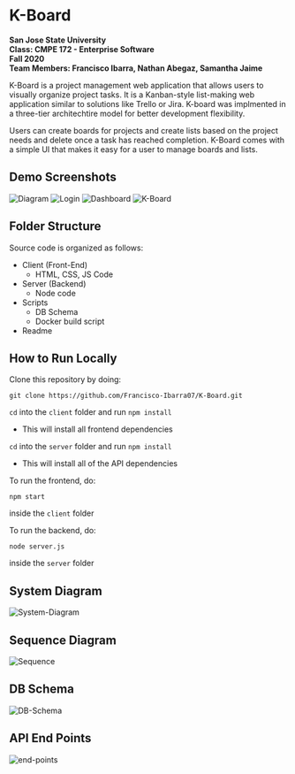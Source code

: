 # K-Board
__San Jose State University__ <br />
__Class: CMPE 172 - Enterprise Software__ <br />
__Fall 2020__ <br />
__Team Members: Francisco Ibarra, Nathan Abegaz, Samantha Jaime__ <br />

K-Board is a project management web application that allows users to visually organize project tasks. It is a Kanban-style list-making web application similar to solutions like Trello or Jira. K-board was implmented in a three-tier architechtire model for better development flexibility. <br />

Users can create boards for projects and create lists based on the project needs and delete once a task has reached completion. K-Board comes with a simple UI that makes it easy for a user to manage boards and lists. 

## Demo Screenshots 
<img src="https://i.imgur.com/Grm2WmO.png" alt="Diagram" />
<img src="https://i.imgur.com/BtxhFrk.png" alt="Login" />
<img src="https://i.imgur.com/BBjxUzF.png" alt="Dashboard" />
<img src="https://i.imgur.com/I2g36RE.png" alt="K-Board" />

## Folder Structure 
Source code is organized as follows: <br/>
* Client (Front-End) <br/>
  * HTML, CSS, JS Code <br/>
* Server (Backend) <br/>
  * Node code <br/>
* Scripts <br/>
  * DB Schema <br/>
  * Docker build script <br/>
* Readme

## How to Run Locally 

Clone this repository by doing:
```
git clone https://github.com/Francisco-Ibarra07/K-Board.git
```

`cd` into the `client` folder and run `npm install`
- This will install all frontend dependencies

`cd` into the `server` folder and run `npm install`
- This will install all of the API dependencies

To run the frontend, do:
```
npm start
```
inside the `client` folder

To run the backend, do:
```
node server.js
```
inside the `server` folder

## System Diagram 
<img src="https://i.imgur.com/pvmuYpE.png" alt="System-Diagram" />

## Sequence Diagram 
<img src="https://i.imgur.com/3XWlAKh.png" alt="Sequence" />


## DB Schema
<img src="https://i.imgur.com/KAYpX44.png" alt="DB-Schema" />

## API End Points 
<img src="https://i.imgur.com/And2QqY.png" alt="end-points" />
